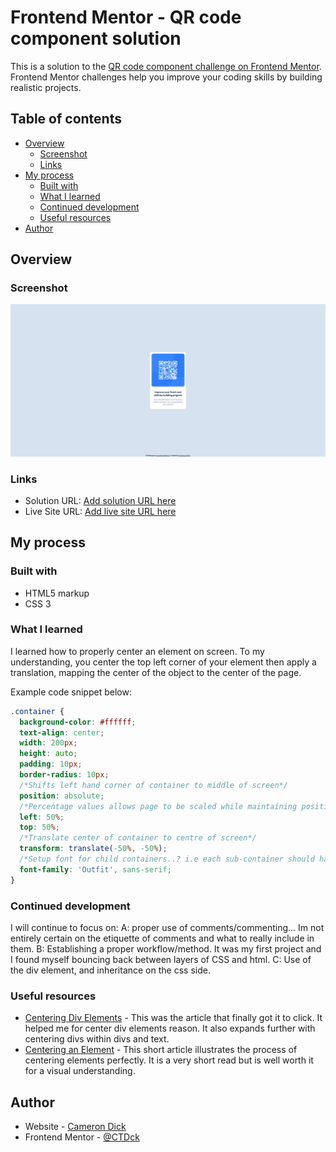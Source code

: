 # Frontend Mentor - QR code component solution

This is a solution to the [QR code component challenge on Frontend Mentor](https://www.frontendmentor.io/challenges/qr-code-component-iux_sIO_H). Frontend Mentor challenges help you improve your coding skills by building realistic projects. 

## Table of contents

- [Overview](#overview)
  - [Screenshot](#screenshot)
  - [Links](#links)
- [My process](#my-process)
  - [Built with](#built-with)
  - [What I learned](#what-i-learned)
  - [Continued development](#continued-development)
  - [Useful resources](#useful-resources)
- [Author](#author)

## Overview

### Screenshot

![](./final-solution.png)

### Links

- Solution URL: [Add solution URL here](https://your-solution-url.com)
- Live Site URL: [Add live site URL here](https://your-live-site-url.com)

## My process

### Built with

- HTML5 markup
- CSS 3

### What I learned

I learned how to properly center an element on screen.
To my understanding, you center the top left corner of your element then apply a translation, mapping the center of the object to the center of the page.

Example code snippet below:

```css
.container {
  background-color: #ffffff;
  text-align: center;
  width: 200px;
  height: auto;
  padding: 10px;
  border-radius: 10px;
  /*Shifts left hand corner of container to middle of screen*/
  position: absolute;
  /*Percentage values allows page to be scaled while maintaining position*/
  left: 50%;
  top: 50%;
  /*Translate center of container to centre of screen*/
  transform: translate(-50%, -50%);
  /*Setup font for child containers..? i.e each sub-container should have font family [name]*/
  font-family: 'Outfit', sans-serif;
}
```

### Continued development

I will continue to focus on: 
    A: proper use of comments/commenting... Im not entirely certain on the etiquette of comments and what to really include in them.
    B: Establishing a proper workflow/method. It was my first project and I found myself bouncing back between layers of CSS and html.
    C: Use of the div element, and inheritance on the css side.

### Useful resources

- [Centering Div Elements](https://blog.hubspot.com/website/center-div-css) - This was the article that finally got it to click. It helped me for center div elements reason. It also expands further with centering divs within divs and text.
- [Centering an Element](https://css-tricks.com/quick-css-trick-how-to-center-an-object-exactly-in-the-center/) - This short article illustrates the process of centering elements perfectly. It is a very short read but is well worth it for a visual understanding.

## Author

- Website - [Cameron Dick](https://ctdck.github.io/CurriculumVitae/)
- Frontend Mentor - [@CTDck](https://www.frontendmentor.io/profile/CTDck)

